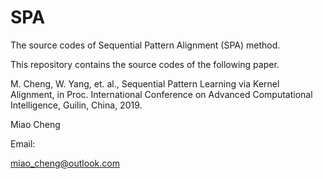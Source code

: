 # SPA

The source codes of Sequential Pattern Alignment (SPA) method.


This repository contains the source codes of the following paper.


M. Cheng, W. Yang, et. al., Sequential Pattern Learning via Kernel Alignment, in Proc. International Conference on Advanced Computational Intelligence, Guilin, China, 2019.




Miao Cheng

Email:

miao_cheng@outlook.com



